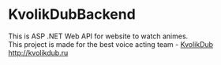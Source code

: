 # KvolikDubBackend
This is ASP .NET Web API for website to watch animes.</br>
This project is made for the best voice acting team - [KvolikDub](https://vk.com/kvolikdub)</br>
http://kvolikdub.ru
